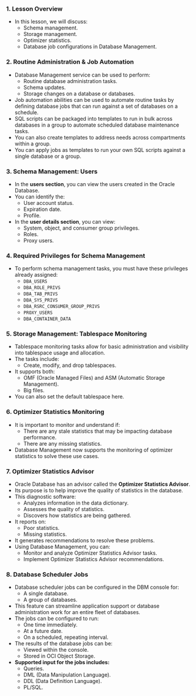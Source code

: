 
### **1. Lesson Overview**
*   In this lesson, we will discuss:
    *   Schema management.
    *   Storage management.
    *   Optimizer statistics.
    *   Database job configurations in Database Management.

### **2. Routine Administration & Job Automation**
*   Database Management service can be used to perform:
    *   Routine database administration tasks.
    *   Schema updates.
    *   Storage changes on a database or databases.
*   Job automation abilities can be used to automate routine tasks by defining database jobs that can run against a set of databases on a schedule.
*   SQL scripts can be packaged into templates to run in bulk across databases in a group to automate scheduled database maintenance tasks.
*   You can also create templates to address needs across compartments within a group.
*   You can apply jobs as templates to run your own SQL scripts against a single database or a group.

### **3. Schema Management: Users**
*   In the **users section**, you can view the users created in the Oracle Database.
*   You can identify the:
    *   User account status.
    *   Expiration date.
    *   Profile.
*   In the **user details section**, you can view:
    *   System, object, and consumer group privileges.
    *   Roles.
    *   Proxy users.

### **4. Required Privileges for Schema Management**
*   To perform schema management tasks, you must have these privileges already assigned:
    *   `DBA_USERS`
    *   `DBA_ROLE_PRIVS`
    *   `DBA_TAB_PRIVS`
    *   `DBA_SYS_PRIVS`
    *   `DBA_RSRC_CONSUMER_GROUP_PRIVS`
    *   `PROXY_USERS`
    *   `DBA_CONTAINER_DATA`

### **5. Storage Management: Tablespace Monitoring**
*   Tablespace monitoring tasks allow for basic administration and visibility into tablespace usage and allocation.
*   The tasks include:
    *   Create, modify, and drop tablespaces.
*   It supports both:
    *   OMF (Oracle Managed Files) and ASM (Automatic Storage Management).
    *   Big files.
*   You can also set the default tablespace here.

### **6. Optimizer Statistics Monitoring**
*   It is important to monitor and understand if:
    *   There are any stale statistics that may be impacting database performance.
    *   There are any missing statistics.
*   Database Management now supports the monitoring of optimizer statistics to solve these use cases.

### **7. Optimizer Statistics Advisor**
*   Oracle Database has an advisor called the **Optimizer Statistics Advisor**.
*   Its purpose is to help improve the quality of statistics in the database.
*   This diagnostic software:
    *   Analyzes information in the data dictionary.
    *   Assesses the quality of statistics.
    *   Discovers how statistics are being gathered.
*   It reports on:
    *   Poor statistics.
    *   Missing statistics.
*   It generates recommendations to resolve these problems.
*   Using Database Management, you can:
    *   Monitor and analyze Optimizer Statistics Advisor tasks.
    *   Implement Optimizer Statistics Advisor recommendations.

### **8. Database Scheduler Jobs**
*   Database scheduler jobs can be configured in the DBM console for:
    *   A single database.
    *   A group of databases.
*   This feature can streamline application support or database administration work for an entire fleet of databases.
*   The jobs can be configured to run:
    *   One time immediately.
    *   At a future date.
    *   On a scheduled, repeating interval.
*   The results of the database jobs can be:
    *   Viewed within the console.
    *   Stored in OCI Object Storage.
*   **Supported input for the jobs includes:**
    *   Queries.
    *   DML (Data Manipulation Language).
    *   DDL (Data Definition Language).
    *   PL/SQL.
